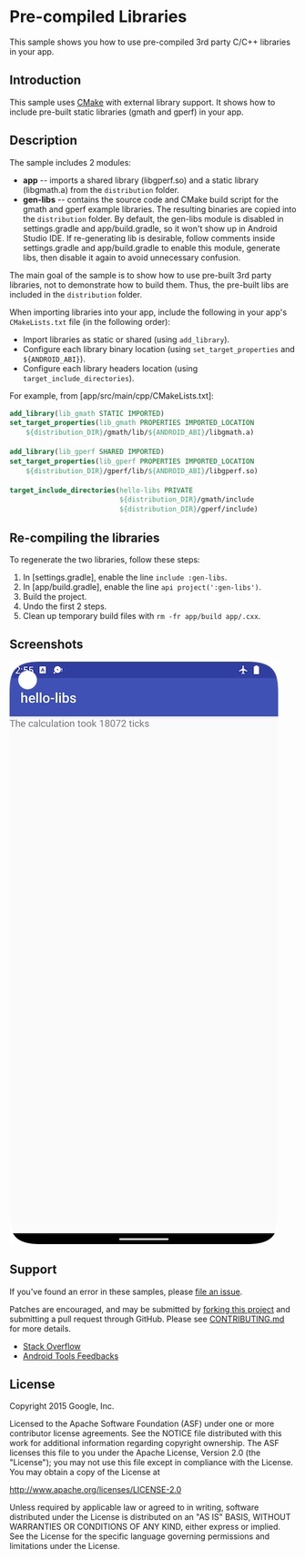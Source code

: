 # Pre-compiled Libraries

This sample shows you how to use pre-compiled 3rd party C/C++ libraries in your
app.

## Introduction

This sample uses [CMake](https://developer.android.com/ndk/guides/cmake) with
external library support. It shows how to include pre-built static libraries
(gmath and gperf) in your app.

## Description

The sample includes 2 modules:

- **app** -- imports a shared library (libgperf.so) and a static library
  (libgmath.a) from the `distribution` folder.
- **gen-libs** -- contains the source code and CMake build script for the gmath
  and gperf example libraries. The resulting binaries are copied into the
  `distribution` folder. By default, the gen-libs module is disabled in
  settings.gradle and app/build.gradle, so it won't show up in Android Studio
  IDE. If re-generating lib is desirable, follow comments inside settings.gradle
  and app/build.gradle to enable this module, generate libs, then disable it
  again to avoid unnecessary confusion.

The main goal of the sample is to show how to use pre-built 3rd party libraries,
not to demonstrate how to build them. Thus, the pre-built libs are included in
the `distribution` folder.

When importing libraries into your app, include the following in your app's
`CMakeLists.txt` file (in the following order):

- Import libraries as static or shared (using `add_library`).
- Configure each library binary location (using `set_target_properties` and
  `${ANDROID_ABI}`).
- Configure each library headers location (using `target_include_directories`).

For example, from \[app/src/main/cpp/CMakeLists.txt\]:

```cmake
add_library(lib_gmath STATIC IMPORTED)
set_target_properties(lib_gmath PROPERTIES IMPORTED_LOCATION
    ${distribution_DIR}/gmath/lib/${ANDROID_ABI}/libgmath.a)

add_library(lib_gperf SHARED IMPORTED)
set_target_properties(lib_gperf PROPERTIES IMPORTED_LOCATION
    ${distribution_DIR}/gperf/lib/${ANDROID_ABI}/libgperf.so)

target_include_directories(hello-libs PRIVATE
                           ${distribution_DIR}/gmath/include
                           ${distribution_DIR}/gperf/include)
```

## Re-compiling the libraries

To regenerate the two libraries, follow these steps:

1. In \[settings.gradle\], enable the line `include :gen-libs`.
1. In \[app/build.gradle\], enable the line `api project(':gen-libs')`.
1. Build the project.
1. Undo the first 2 steps.
1. Clean up temporary build files with `rm -fr app/build app/.cxx`.

## Screenshots

![screenshot](screenshot.png)

## Support

If you've found an error in these samples, please
[file an issue](https://github.com/googlesamples/android-ndk/issues/new).

Patches are encouraged, and may be submitted by
[forking this project](https://github.com/googlesamples/android-ndk/fork) and
submitting a pull request through GitHub. Please see
[CONTRIBUTING.md](../CONTRIBUTING.md) for more details.

- [Stack Overflow](http://stackoverflow.com/questions/tagged/android-ndk)
- [Android Tools Feedbacks](http://tools.android.com/feedback)

## License

Copyright 2015 Google, Inc.

Licensed to the Apache Software Foundation (ASF) under one or more contributor
license agreements. See the NOTICE file distributed with this work for
additional information regarding copyright ownership. The ASF licenses this file
to you under the Apache License, Version 2.0 (the "License"); you may not use
this file except in compliance with the License. You may obtain a copy of the
License at

http://www.apache.org/licenses/LICENSE-2.0

Unless required by applicable law or agreed to in writing, software distributed
under the License is distributed on an "AS IS" BASIS, WITHOUT WARRANTIES OR
CONDITIONS OF ANY KIND, either express or implied. See the License for the
specific language governing permissions and limitations under the License.
